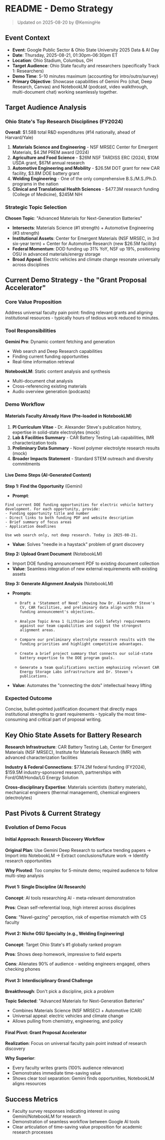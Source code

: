 # README - Demo Strategy

> Updated on 2025-08-20 by @KemingHe

## Event Context

- **Event**: Google Public Sector & Ohio State University 2025 Data & AI Day  
- **Date**: Thursday, 2025-08-21, 01:30pm-06:30pm ET  
- **Location**: Ohio Stadium, Columbus, OH  
- **Target Audience**: Ohio State faculty and researchers (specifically Track 1: Researchers)  
- **Demo Time**: 5-10 minutes maximum (accounting for intro/outro/survey)  
- **Primary Objective**: Showcase capabilities of Gemini Pro (chat, Deep Research, Canvas) and NotebookLM (podcast, video walkthrough, multi-document chat) working seamlessly together.

## Target Audience Analysis

### Ohio State's Top Research Disciplines (FY2024)

**Overall**: $1.58B total R&D expenditures (#14 nationally, ahead of Harvard/Yale)

1. **Materials Science and Engineering** - NSF MRSEC Center for Emergent Materials, $4.2M PREM award (2024)
2. **Agriculture and Food Science** - $26M NSF TARDISS ERC (2024), $10M USDA grant, $67M annual research  
3. **Automotive Engineering and Mobility** - $26.5M DOT grant for new CAR facility, $3.8M DOE battery grant
4. **Welding Engineering** - One of the only comprehensive B.S./M.S./Ph.D. programs in the nation
5. **Clinical and Translational Health Sciences** - $477.3M research funding (College of Medicine), $245M NIH

### Strategic Topic Selection

**Chosen Topic**: "Advanced Materials for Next-Generation Batteries"

- **Intersects**: Materials Science (#1 strength) + Automotive Engineering (#3 strength)
- **Institutional Assets**: Center for Emergent Materials (NSF MRSEC, in 3rd six-year term) + Center for Automotive Research (new $26.5M facility)
- **Federal Momentum**: DOD funding up 31% YoY, NSF up 19%, positioning OSU in advanced materials/energy storage
- **Broad Appeal**: Electric vehicles and climate change resonate universally across disciplines

## Current Demo Strategy - the "Grant Proposal Accelerator"

### Core Value Proposition

Address universal faculty pain point: finding relevant grants and aligning institutional resources - typically hours of tedious work reduced to minutes.

### Tool Responsibilities

**Gemini Pro**: Dynamic content fetching and generation

- Web search and Deep Research capabilities
- Finding current funding opportunities
- Real-time information retrieval

**NotebookLM**: Static content analysis and synthesis

- Multi-document chat analysis
- Cross-referencing existing materials
- Audio overview generation (podcasts)

### Demo Workflow

#### Materials Faculty Already Have (Pre-loaded in NotebookLM)

1. **PI Curriculum Vitae** - Dr. Alexander Steve's publication history, expertise in solid-state electrolytes (mock)
2. **Lab & Facilities Summary** - CAR Battery Testing Lab capabilities, IMR characterization tools  
3. **Preliminary Data Summary** - Novel polymer electrolyte research results (mock)
4. **Broader Impacts Statement** - Standard STEM outreach and diversity commitments

#### Live Demo Steps (AI-Generated Content)

**Step 1: Find the Opportunity** (Gemini)

- **Prompt**:

```plaintext
Find current DOE funding opportunities for electric vehicle battery development. For each opportunity, provide:
- Funding opportunity title and number
- Direct links to both funding PDF and website description
- Brief summary of focus areas
- Application deadlines

Use web search only, not deep research. Today is 2025-08-21.
```

- **Value**: Solves "needle in a haystack" problem of grant discovery

**Step 2: Upload Grant Document** (NotebookLM)

- Import DOE funding announcement PDF to existing document collection
- **Value**: Seamless integration of new external requirements with existing assets

**Step 3: Generate Alignment Analysis** (NotebookLM)  

- **Prompts**:

  - ```plaintext
    Draft a 'Statement of Need' showing how Dr. Alexander Steve's CV, CAR facilities, and preliminary data align with this funding announcement's objectives.
    ```

  - ```plaintext
    Analyze Topic Area 1 (Lithium-ion Cell Safety) requirements against our team capabilities and suggest the strongest alignment areas.
    ```

  - ```plaintext
    Compare our preliminary electrolyte research results with the funding priorities and highlight competitive advantages.
    ```

  - ```plaintext
    Create a brief project summary that connects our solid-state battery expertise to the DOE program goals.
    ```

  - ```plaintext
    Generate a team qualifications section emphasizing relevant CAR Energy Storage Labs infrastructure and Dr. Steven's publications.
    ```

- **Value**: Automates the "connecting the dots" intellectual heavy lifting

### Expected Outcome

Concise, bullet-pointed justification document that directly maps institutional strengths to grant requirements - typically the most time-consuming and critical part of proposal writing.

## Key Ohio State Assets for Battery Research

**Research Infrastructure**: CAR Battery Testing Lab, Center for Emergent Materials (NSF MRSEC), Institute for Materials Research (IMR) with advanced characterization facilities

**Industry & Federal Connections**: $774.2M federal funding (FY2024), $159.5M industry-sponsored research, partnerships with Ford/GM/Honda/LG Energy Solution

**Cross-disciplinary Expertise**: Materials scientists (battery materials), mechanical engineers (thermal management), chemical engineers (electrolytes)

## Past Pivots & Current Strategy

### Evolution of Demo Focus

#### Initial Approach: Research Discovery Workflow

**Original Plan**: Use Gemini Deep Research to surface trending papers → Import into NotebookLM → Extract conclusions/future work → Identify research opportunities

**Why Pivoted**: Too complex for 5-minute demo; required audience to follow multi-step analysis

#### Pivot 1: Single Discipline (AI Research)

**Concept**: AI tools researching AI - meta-relevant demonstration

**Pros**: Clean self-referential loop, high interest across disciplines

**Cons**: "Navel-gazing" perception, risk of expertise mismatch with CS faculty

#### Pivot 2: Niche OSU Specialty (e.g., Welding Engineering)

**Concept**: Target Ohio State's #1 globally ranked program

**Pros**: Shows deep homework, impressive to field experts

**Cons**: Alienates 90% of audience - welding engineers engaged, others checking phones

#### Pivot 3: Interdisciplinary Grand Challenge

**Breakthrough**: Don't pick a discipline, pick a *problem*

**Topic Selected**: "Advanced Materials for Next-Generation Batteries"

- Combines Materials Science (NSF MRSEC) + Automotive (CAR)
- Universal appeal: electric vehicles and climate change
- Allows pulling from chemistry, engineering, and policy

#### Final Pivot: Grant Proposal Accelerator

**Realization**: Focus on universal faculty pain point instead of research discovery

**Why Superior**:

- Every faculty writes grants (100% audience relevance)
- Demonstrates immediate time-saving value
- Shows clear tool separation: Gemini finds opportunities, NotebookLM aligns resources

## Success Metrics

- Faculty survey responses indicating interest in using Gemini/NotebookLM for research
- Demonstration of seamless workflow between Google AI tools
- Clear articulation of time-saving value proposition for academic research processes
